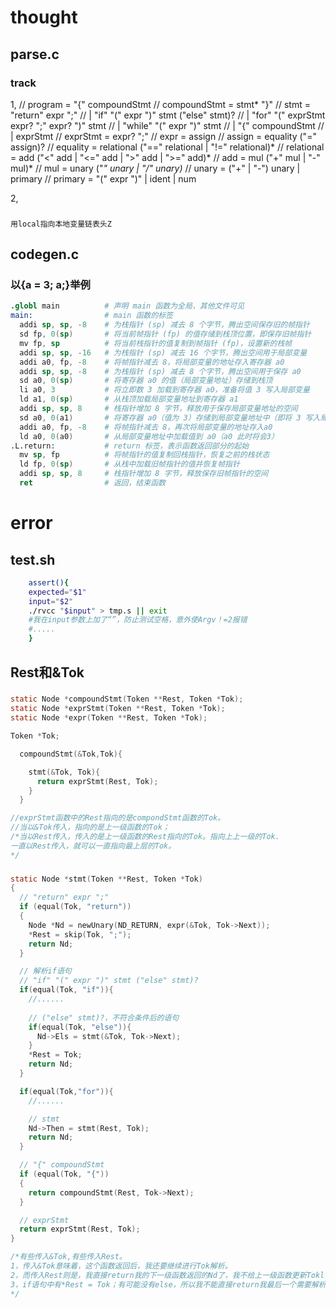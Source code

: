# thought
## parse.c
### track
1,
// program = "{" compoundStmt
// compoundStmt = stmt* "}"
// stmt = "return" expr ";"
//        | "if" "(" expr ")" stmt ("else" stmt)?
//        | "for" "(" exprStmt expr? ";" expr? ")" stmt
//        | "while" "(" expr ")" stmt
//        | "{" compoundStmt
//        | exprStmt
// exprStmt = expr? ";"
// expr = assign
// assign = equality ("=" assign)?
// equality = relational ("==" relational | "!=" relational)*
// relational = add ("<" add | "<=" add | ">" add | ">=" add)*
// add = mul ("+" mul | "-" mul)*
// mul = unary ("*" unary | "/" unary)*
// unary = ("+" | "-") unary | primary
// primary = "(" expr ")" | ident | num

2,
### 
    用local指向本地变量链表头Z
## codegen.c
### 以{a = 3; a;}举例
``` s
.globl main          # 声明 main 函数为全局，其他文件可见
main:                # main 函数的标签
  addi sp, sp, -8    # 为栈指针 (sp) 减去 8 个字节，腾出空间保存旧的帧指针
  sd fp, 0(sp)       # 将当前帧指针 (fp) 的值存储到栈顶位置，即保存旧帧指针
  mv fp, sp          # 将当前栈指针的值复制到帧指针 (fp)，设置新的栈帧
  addi sp, sp, -16   # 为栈指针 (sp) 减去 16 个字节，腾出空间用于局部变量
  addi a0, fp, -8    # 将帧指针减去 8，将局部变量的地址存入寄存器 a0
  addi sp, sp, -8    # 为栈指针 (sp) 减去 8 个字节，腾出空间用于保存 a0
  sd a0, 0(sp)       # 将寄存器 a0 的值（局部变量地址）存储到栈顶
  li a0, 3           # 将立即数 3 加载到寄存器 a0，准备将值 3 写入局部变量
  ld a1, 0(sp)       # 从栈顶加载局部变量地址到寄存器 a1
  addi sp, sp, 8     # 栈指针增加 8 字节，释放用于保存局部变量地址的空间
  sd a0, 0(a1)       # 将寄存器 a0（值为 3）存储到局部变量地址中（即将 3 写入局部变量）
  addi a0, fp, -8    # 将帧指针减去 8，再次将局部变量的地址存入a0
  ld a0, 0(a0)       # 从局部变量地址中加载值到 a0（a0 此时将会3）
.L.return:           # return 标签，表示函数返回部分的起始
  mv sp, fp          # 将帧指针的值复制回栈指针，恢复之前的栈状态
  ld fp, 0(sp)       # 从栈中加载旧帧指针的值并恢复帧指针
  addi sp, sp, 8     # 栈指针增加 8 字节，释放保存旧帧指针的空间
  ret                # 返回，结束函数

```

# error
## test.sh
``` sh
    assert(){
    expected="$1"
    input="$2"
    ./rvcc "$input" > tmp.s || exit 
    #我在input参数上加了“”，防止测试空格，意外使Argv！=2报错
    #.....
    }
```
## Rest和&Tok
###
``` c
static Node *compoundStmt(Token **Rest, Token *Tok);
static Node *exprStmt(Token **Rest, Token *Tok);
static Node *expr(Token **Rest, Token *Tok);

Token *Tok;

  compoundStmt(&Tok,Tok){

    stmt(&Tok, Tok){
      return exprStmt(Rest, Tok);
    }
  }

//exprStmt函数中的Rest指向的是compondStmt函数的Tok。
//当以&Tok传入，指向的是上一级函数的Tok；
/*当以Rest传入，传入的是上一级函数的Rest指向的Tok。指向上上一级的Tok.
一直以Rest传入，就可以一直指向最上层的Tok。
*/
```
###
``` c
static Node *stmt(Token **Rest, Token *Tok)
{
  // "return" expr ";"
  if (equal(Tok, "return"))
  {
    Node *Nd = newUnary(ND_RETURN, expr(&Tok, Tok->Next));
    *Rest = skip(Tok, ";");
    return Nd;
  }

  // 解析if语句
  // "if" "(" expr ")" stmt ("else" stmt)?  
  if(equal(Tok, "if")){
    //......
    
    // ("else" stmt)?，不符合条件后的语句
    if(equal(Tok, "else")){
      Nd->Els = stmt(&Tok, Tok->Next);
    }
    *Rest = Tok;
    return Nd;
  }

  if(equal(Tok,"for")){
    //......

    // stmt
    Nd->Then = stmt(Rest, Tok);
    return Nd;
  }

  // "{" compoundStmt
  if (equal(Tok, "{"))
  {
    return compoundStmt(Rest, Tok->Next);
  }

  // exprStmt
  return exprStmt(Rest, Tok);
}

/*有些传入&Tok,有些传入Rest。
1，传入&Tok意味着，这个函数返回后，我还要继续进行Tok解析。
2，而传入Rest则是，我直接return我的下一级函数返回的Nd了，我不给上一级函数更新Tokl，那么我就需要我的下一级函数帮我改变我的上一级函数的Tok。如此递归，知道某一级函数需要更新上一级Tok时，直接让它更新最上层函数，因为及时它return后它的所有上级函数也不更新Tok，而是一直return。
3，if语句中有*Rest = Tok；有可能没有else，所以我不能直接return我最后一个需要解析的。else中的stmt中也需要传值&Tok，因为接下来的*Rest = Tok；中的Tok需要更新，然后传给Rest给上一级更新。
*/
```


